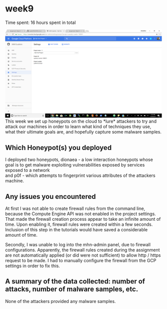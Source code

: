 # week9
Time spent: 16 hours spent in total

<img src = 'https://github.com/mostafizur188/week9/blob/master/Screenshot%20(2).png' />
This week we set up honeypots on the cloud to *lure* attackers to try and attack our machines in order to learn what kind of techniques they use, what their ultimate goals are, and hopefully capture some malware samples.


## Which Honeypot(s) you deployed
I deployed two honeypots, dionaea - a low interaction honeypots whose goal is to get malware exploiting vulnerabilities exposed by services exposed to a network   
and p0f - which attempts to fingerprint various attributes of the attackers machine. 

## Any issues you encountered
At first I was not able to create firewall rules from the command line, because the Compute Engine API was not enabled in the project settings. That made the firewall creation process appear to take an infinite amount of time. Upon enabling it, firewall rules were created within a few seconds. Inclusion of this step in the tutorials would have saved a considerable amount of time.

Secondly, I was unable to log into the mhn-admin panel, due to firewall configurations. Apparently, the firewall rules created during the assignment are not automatically applied (or did were not sufficient) to allow http / https request to be made. I had to manually configure the firewall from the GCP settings in order to fix this.

## A summary of the data collected: number of attacks, number of malware samples, etc.
None of the attackers provided any malware samples.
